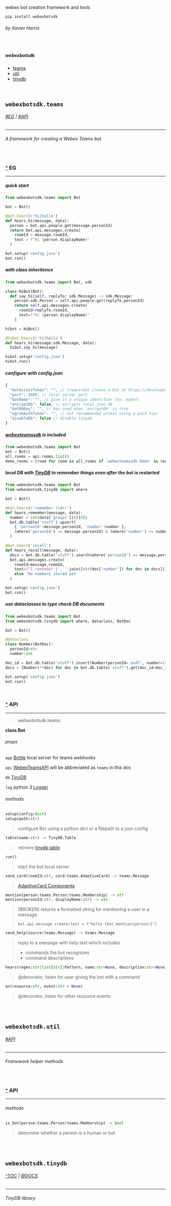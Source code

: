 webex bot creation framework and tools

`pip install webexbotsdk`

###### by Xavier Harris

<br/>

##### <a id='toc'></a> webexbotsdk

- [teams](#teams)
- [util](#util)
- [tinydb](#tinydb)

<br/>

## <a id='teams'></a> `webexbotsdk.teams`

###### [#EG](#teams-eg) | [#API](#teams-api)

---

###### A framework for creating a Webex Teams bot

<br/>

### <a id='teams-eg'></a> [^](#toc) EG

---

##### quick start

```py
from webexbotsdk.teams import Bot

bot = Bot()

@bot.hears(r'hi|hello')
def hears_hi(message, data):
  person = bot.api.people.get(message.personId)
  return bot.api.messages.create(
    roomId = message.roomId,
    text = f"Hi {person.displayName}"
  )

bot.setup('config.json')
bot.run()
```

##### with class inheritence

```python
from webexbotsdk.teams import Bot, sdk

class HiBot(Bot):
  def say_hi(self, replyTo: sdk.Message) -> sdk.Message:
    person:sdk.Person = self.api.people.get(replyTo.personId)
    return self.api.messages.create(
      roomId=replyTo.roomId,
      text=f"Hi {person.displayName}"
    )

hibot = HiBot()

@hibot.hears(r'hi|hello')
def hears_hi(message:sdk.Message, data):
  hibot.say_hi(message)

hibot.setup('config.json')
hibot.run()
```

##### configure with **config.json**

```js
{
  "botAccessToken": "", // (required) create a bot at https://developer.webex.com/my-apps
  "port": 8080, // local server port
  "botName": "", // give it a unique identifier (ex. mybot)
  "encryptDb": false, // encrypts local json db
  "botDbKey": "", // key used when 'encryptDb' is true
  "ngrokAuthToken": "", // not recommended unless using a paid tier
  "disableDb": false // disable tinydb
}
```

##### [webexteamssdk](https://webexteamssdk.readthedocs.io/en/latest/) is included

```python
from webexbotsdk.teams import Bot
bot = Bot()
all_rooms = api.rooms.list()
demo_rooms = [room for room in all_rooms if 'webexteamssdk Demo' in room.title]
```

##### local DB with [TinyDB](https://tinydb.readthedocs.io/en/latest/index.html) to remember things even after the bot is restarted

```python
from webexbotsdk.teams import Bot
from webexbotsdk.tinydb import where

bot = Bot()

@bot.hears(r'remember (\d+)')
def hears_remember(message, data):
  number = int(data['groups'][0][0])
  bot.db.table('stuff').upsert(
    { 'personId':message.personId, 'number':number },
    (where('personId') == message.personId) & (where('number') == number)
  )

@bot.hears('recall')
def hears_recall(message, data):
  docs = bot.db.table('stuff').search(where('personId') == message.personId)
  bot.api.messages.create(
    roomId=message.roomId,
    text=f"I remember {', '.join([str(doc['number']) for doc in docs])}" if len(docs) > 0
    else 'No numbers stored yet'
  )

bot.setup('config.json')
bot.run()
```

##### use dataclasses to type check DB documents

```python
from webexbotsdk.teams import Bot
from webexbotsdk.tinydb import where, dataclass, BotDoc

bot = Bot()

@dataclass
class Number(BotDoc):
  personId:str
  number:int

doc_id = bot.db.table('stuff').insert(Number(personId='asdf', number=14).dict())
docs = [Number(**doc) for doc in bot.db.table('stuff').get(doc_id=doc_id)]

bot.setup('config.json')
bot.run()
```

<br/>

### <a id='teams-api'></a> [^](#toc) API

---

> webexbotsdk.teams

**class Bot**

###### props

`app` [Bottle](https://bottlepy.org/docs/dev/) local server for teams webhooks

`api` [WebexTeamsAPI](https://webexteamssdk.readthedocs.io/en/latest/) will be abbreviated as `teams` in this doc

`db` [TinyDB](https://tinydb.readthedocs.io/en/latest/index.html)

`log` python 3 [Logger](https://docs.python.org/3/library/logging.html)

###### methods

```python
setup(config:dict)
setup(path:str)
```

> configure Bot using a python dict or a filepath to a json config

```python
table(name:str) -> TinyDB.Table
```

> retrieve [tinydb table](https://tinydb.readthedocs.io/en/latest/usage.html#tables)

```python
run()
```

> start the bot local server

```python
send_card(roomId:str, card:teams.AdaptiveCard) -> teams.Message
```

> [AdaptiveCard Components](https://webexteamssdk.readthedocs.io/en/latest/user/api.html#cards-and-buttons)

```python
mention(person:teams.Person|teams.Membership) -> str
mention(personId:str, displayName:str) -> str
```

> (BROKEN) returns a formatted string for mentioning a user in a message
>
> `bot.api.message.create(text = f"hello {bot.mention(person)}")`

```python
send_help(source:teams.Message) -> teams.Message
```

> reply to a message with help text which includes
>
> - commands the bot recognizes
> - command descriptions

```python
hears(regex:str|list[str]|Pattern, name:str=None, description:str=None)
```

> @decorator, listen for user giving the bot with a command

```python
on(resource:str, event:str = None)
```

> @decorator, listen for other resource events

<br/>
<br/>

## <a id='util'></a> `webexbotsdk.util`

###### [#API](#util-api)

---

###### Framework helper methods

<br/>

### <a id='util-api'></a> [^](#toc) API

---

###### methods

```python
is_bot(person:teams.Person|teams.Membership) -> bool
```

> determine whether a person is a human or bot

<br/>
<br/>

## <a id='tinydb'></a> `webexbotsdk.tinydb`

###### [^TOC](#toc) | [@DOCS](https://tinydb.readthedocs.io/en/latest/)

---

###### TinyDB library
